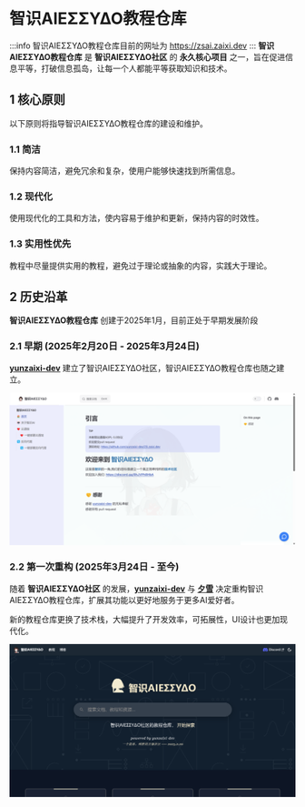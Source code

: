 # 智识ΑIEΣΣΥΔΟ教程仓库

:::info
智识ΑIEΣΣΥΔΟ教程仓库目前的网址为 https://zsai.zaixi.dev
:::
**智识ΑIEΣΣΥΔΟ教程仓库** 是 **智识ΑIEΣΣΥΔΟ社区** 的 **永久核心项目** 之一，旨在促进信息平等，打破信息孤岛，让每一个人都能平等获取知识和技术。

## 1 核心原则
以下原则将指导智识ΑIEΣΣΥΔΟ教程仓库的建设和维护。
### 1.1 简洁
保持内容简洁，避免冗余和复杂，使用户能够快速找到所需信息。
### 1.2 现代化
使用现代化的工具和方法，使内容易于维护和更新，保持内容的时效性。
### 1.3 实用性优先
教程中尽量提供实用的教程，避免过于理论或抽象的内容，实践大于理论。

## 2 历史沿革
**智识ΑIEΣΣΥΔΟ教程仓库** 创建于2025年1月，目前正处于早期发展阶段

### 2.1 早期 (2025年2月20日 - 2025年3月24日)
**[yunzaixi-dev](/docs/目录/关于本社区/贡献者/yunzaixi-dev)** 建立了智识ΑIEΣΣΥΔΟ社区，智识ΑIEΣΣΥΔΟ教程仓库也随之建立。

![alt text](image.png)

### 2.2 第一次重构 (2025年3月24日 - 至今)
随着 **智识ΑIEΣΣΥΔΟ社区** 的发展，**[yunzaixi-dev](/docs/目录/关于本社区/贡献者/yunzaixi-dev)** 与 **[夕雪](/docs/目录/关于本社区/贡献者/夕雪)** 决定重构智识ΑIEΣΣΥΔΟ教程仓库，扩展其功能以更好地服务于更多AI爱好者。

新的教程仓库更换了技术栈，大幅提升了开发效率，可拓展性，UI设计也更加现代化。

![alt text](image-1.png)